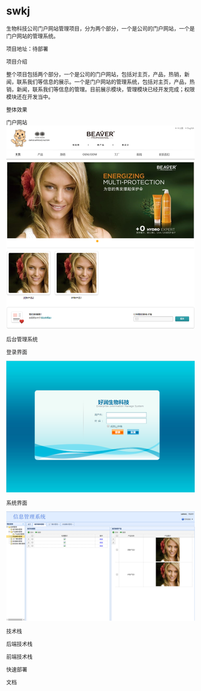 # swkj
生物科技公司门户网站管理项目，分为两个部分，一个是公司的门户网站，一个是门户网站的管理系统。

项目地址：待部署

项目介绍

整个项目包括两个部分，一个是公司的门户网站，包括对主页，产品，热销，新闻，联系我们等信息的展示。一个是门户网站的管理系统，包括对主页，产品，热销，新闻，联系我们等信息的管理。目前展示模块，管理模块已经开发完成；权限模块还在开发当中。

整体效果

门户网站
![Image text](https://github.com/youzhi0403/swkj/blob/master/README_PICTURE/p1.png)

后台管理系统

登录界面

![Image text](https://github.com/youzhi0403/swkj/blob/master/README_PICTURE/p2.png)

系统界面

![Image text](https://github.com/youzhi0403/swkj/blob/master/README_PICTURE/p3.png)

技术栈

后端技术栈

前端技术栈

快速部署

文档

